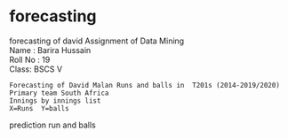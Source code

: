 # forecasting
forecasting of david
Assignment of Data Mining												
Name : Barira Hussain												
Roll  No : 19												
Class: BSCS V												
												
	Forecasting of David Malan Runs and balls in  T201s (2014-2019/2020)											
	Primary team South Africa											
	Innings by innings list											
	X=Runs	Y=balls
prediction run and  balls
